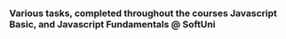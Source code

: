 ### Various tasks, completed throughout the courses Javascript Basic, and Javascript Fundamentals @ SoftUni
